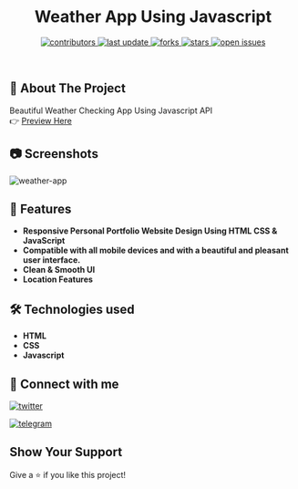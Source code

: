 <div align="center">
  <h1>Weather App Using Javascript</h1>

<!-- Badges -->
<p>
  <a href="https://github.com/alaminniyaz/alamin-portfolio/graphs/contributors">
    <img src="https://img.shields.io/github/contributors/Louis3797/awesome-readme-template" alt="contributors" />
  </a>
  <a href="https://github.com/alaminniyaz/alamin-portfolio/graphs/commit-activity">
    <img src="https://img.shields.io/github/last-commit/Louis3797/awesome-readme-template" alt="last update" />
  </a>
  <a href="https://github.com/alaminniyaz/alamin-portfolio/forks">
    <img src="https://img.shields.io/github/forks/Louis3797/awesome-readme-template" alt="forks" />
  </a>
  <a href="https://github.com/alaminniyaz/alamin-portfolio/pulse">
    <img src="https://img.shields.io/github/stars/Louis3797/awesome-readme-template" alt="stars" />
  </a>
  <a href="(https://github.com/alaminniyaz/alamin-portfolio/issues)">
    <img src="https://img.shields.io/github/issues/Louis3797/awesome-readme-template" alt="open issues" />
  </a>
</p>
</div>

<br />

<!-- About the Project -->

## :star2: About The Project

Beautiful Weather Checking App Using Javascript API
<br>
👉 [Preview Here](https://alaminniyaz.github.io/weather-app)

<!-- Screenshots -->

## :camera: Screenshots

![weather-app](https://user-images.githubusercontent.com/104723233/236594661-2b48b9ea-31bb-4a80-a1dd-e73ad14d45e1.jpg)


<!-- Features -->

## :dart: Features

- **Responsive Personal Portfolio Website Design Using HTML CSS & JavaScript**
- **Compatible with all mobile devices and with a beautiful and pleasant user interface.**
- **Clean & Smooth UI**
- **Location Features**


<!-- TechStack -->
## 🛠️ Technologies used

- **HTML**
- **CSS**
- **Javascript**


## 🔗 Connect with me 

[![twitter](https://img.shields.io/badge/twitter-1DA1F2?style=for-the-badge&logo=twitter&logoColor=white)](https://twitter.com/alaminniyaz)

[![telegram](https://img.shields.io/badge/telegram-1DA1F2?style=for-the-badge&logo=telegram&logoColor=white)](https://t.me/alaminniyaz)


## Show Your Support
Give a ⭐️ if you like this project!
